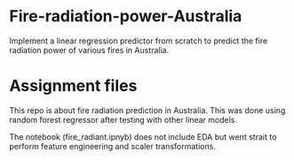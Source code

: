 # Fire-radiation-power-Australia
Implement a linear regression predictor from scratch to predict the fire radiation power of various fires in Australia.

# Assignment files
This repo is about fire radiation prediction in Australia.
This was done using random forest regressor after testing with other linear models.

The notebook (fire_radiant.ipnyb) does not include EDA but went strait to perform feature engineering and scaler transformations.
